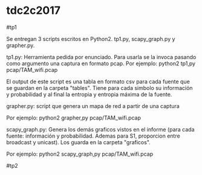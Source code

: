 # tdc2c2017

#tp1

Se entregan 3 scripts escritos en Python2. tp1.py, scapy_graph.py y grapher.py.

tp1.py: Herramienta pedida por enunciado.
Para usarla se la invoca pasando como argumento una captura en formato pcap.
Por ejemplo:
	python2 tp1,py pcap/TAM_wifi.pcap

El output de este script es una tabla en formato csv para cada fuente que se guardan en la carpeta "tables". Tiene para cada simbolo su información y probabilidad y al final la entropia y entropia máxima de la fuente.

grapher.py: script que genera un mapa de red a partir de una captura

Por ejemplo:
    python2 grapher,py pcap/TAM_wifi.pcap

scapy_graph.py: Genera los demás graficos vistos en el informe (para cada fuente: información y probabilidad. Ademas para S1, proporcion entre broadcast y unicast). Los guarda en la carpeta "graficos".

Por ejemplo:
    python2 scapy_graph,py pcap/TAM_wifi.pcap

#tp2
